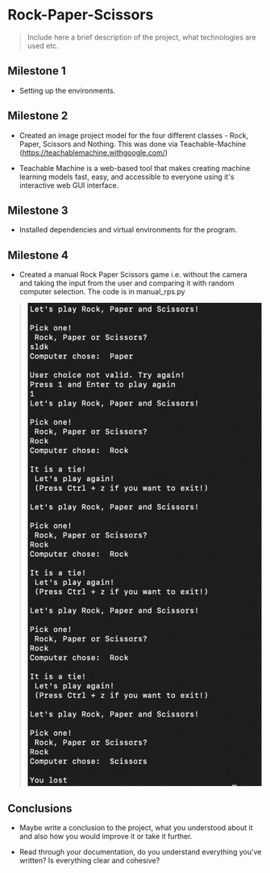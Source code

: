 # Rock-Paper-Scissors

> Include here a brief description of the project, what technologies are used etc.

## Milestone 1

- Setting up the environments.
  
## Milestone 2

- Created an image project model for the four different classes - Rock, Paper, Scissors and Nothing. This was done via Teachable-Machine (https://teachablemachine.withgoogle.com/) 

- Teachable Machine is a web-based tool that makes creating machine learning models fast, easy, and accessible to everyone using it's interactive web GUI interface. 


## Milestone 3

- Installed dependencies and virtual environments for the program. 

## Milestone 4

- Created a manual Rock Paper Scissors game i.e. without the camera and taking the input from the user and comparing it with random computer selection. The code is in manual_rps.py

> <img src="manual_rps_ss.png" alt="Alt text" title="Manual Rock Paper Scissors console snap">

## Conclusions

- Maybe write a conclusion to the project, what you understood about it and also how you would improve it or take it further.

- Read through your documentation, do you understand everything you've written? Is everything clear and cohesive?